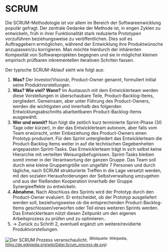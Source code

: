 # SCRUM

Die SCRUM-Methodologie ist vor allem im Bereich der Softwareenwicklung populär gefragt. Der zentrale Gedanke der Methode ist, in engen Zyklen zu entwickeln, früh in ihrer Funktionalität stark reduzierte Prototypen vorzuführen beziehungsweise zu veröffentlichen. Dies soll es Auftraggebern ermöglichen, während der Entwicklung ihre Produktwünsche anzupassen/zu korrigieren. Man möchte hierdurch der inhärenten Kompexität von Softwareprojekten begegnen und sie in möglichst kleinen empirisch prüfbaren inkrementellen iterativen Schriten fassen.

Der typische SCRUM-Ablauf sieht wie folgt aus:

1. **Was?** Der Investor/Visionär, Product-Owner genannt, formuliert initial seine Produktvorstellungen.
2. **Was? Wie viel? Wann?** Im Austausch mit dem Entwicklerteam werden diese Vorstellungen in überschaubare Teile, Product-Backlog-Items, zergliedert. Gemeinsam, aber unter Führung des Product-Owners, werden die wichtigsten und innerhalb des folgenden Entwicklungsabschnitts abarbeitbaren Product-Backlog-Items ausgewählt.
3. **Wer und womit?** Nun folgt die zeitlich kurz terminierte Sprint-Phase (30 Tage oder kürzer), in der das Entwicklerteam autonom, aber falls vom Team erwünscht, unter Einbeziehung des Product-Owners einen Prototyp produziert. Für den Sprint untergliedert das Entwicklerteam die Product-Backlog Items weiter in auf die technischen Gegebenheiten angepassten Sprint-Tasks. Das Entwicklerteam trägt in sich selbst keine Hierarchie mit verteilten Weisungsbefugnissen. Sprint-Tasks bleiben somit immer in der Verantwortung der ganzen Gruppe. Das Team soll durch eine kleine Gruppengröße von ungefähr 7 Personen und durch tägliche, nach SCRUM strukturierte Treffen in die Lage versetzt werden, mit den sozialen Herausforderungen der Selbstverwaltung umzugehen und aus der fließenden Kooperation innerhalb der Gruppe Synergieeffekte zu entwickeln.
4. **Abnahme.** Nach Abschluss des Sprints wird der Prototyp durch den Product-Owner evaluiert. Er entscheidet, ob der Prototyp ausgeliefert werden soll, beziehungsweise ob die entsprechenden Product-Backlog-Items geschlossen/verworfen oder Teil eines weiteren Sprints werden. Das Entwicklerteam nützt diesen Zeitpunkt um den eigenen Arbeitsprozess zu prüfen und zu optimieren..
5. → Zurück zu Schritt 2, eventuell ergänzt um weitere/revidierte Produktvorstellungen.

![Der SCRUM Prozess veranschaulicht.](https://raw.githubusercontent.com/pguth/SCRUM/master/illustration.png)
<sup>(Bildquelle: Wikipedia, https://de.wikipedia.org/wiki/Datei:Scrum_process-de.svg)</sup>
